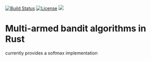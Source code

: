 [![Build Status](https://travis-ci.org/Ragnaroek/bandit.svg?branch=master)](https://travis-ci.org/Ragnaroek/bandit)
[![License](https://img.shields.io/badge/license-GPLv3-blue.svg)](https://github.com/Ragnaroek/bandit/blob/master/LICENSE)
[![](http://meritbadge.herokuapp.com/bandit)](https://crates.io/crates/bandit)


# Multi-armed bandit algorithms in Rust

currently provides a softmax implementation
